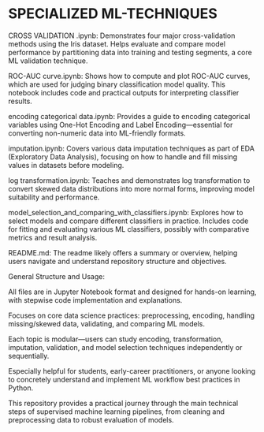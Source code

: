 # SPECIALIZED ML-TECHNIQUES
CROSS VALIDATION .ipynb: Demonstrates four major cross-validation methods using the Iris dataset. Helps evaluate and compare model performance by partitioning data into training and testing segments, a core ML validation technique.

ROC-AUC curve.ipynb: Shows how to compute and plot ROC-AUC curves, which are used for judging binary classification model quality. This notebook includes code and practical outputs for interpreting classifier results.

encoding categorical data.ipynb: Provides a guide to encoding categorical variables using One-Hot Encoding and Label Encoding—essential for converting non-numeric data into ML-friendly formats.

imputation.ipynb: Covers various data imputation techniques as part of EDA (Exploratory Data Analysis), focusing on how to handle and fill missing values in datasets before modeling.

log transformation.ipynb: Teaches and demonstrates log transformation to convert skewed data distributions into more normal forms, improving model suitability and performance.

model_selection_and_comparing_with_classifiers.ipynb: Explores how to select models and compare different classifiers in practice. Includes code for fitting and evaluating various ML classifiers, possibly with comparative metrics and result analysis.

README.md: The readme likely offers a summary or overview, helping users navigate and understand repository structure and objectives.

General Structure and Usage:

All files are in Jupyter Notebook format and designed for hands-on learning, with stepwise code implementation and explanations.

Focuses on core data science practices: preprocessing, encoding, handling missing/skewed data, validating, and comparing ML models.

Each topic is modular—users can study encoding, transformation, imputation, validation, and model selection techniques independently or sequentially.

Especially helpful for students, early-career practitioners, or anyone looking to concretely understand and implement ML workflow best practices in Python.

This repository provides a practical journey through the main technical steps of supervised machine learning pipelines, from cleaning and preprocessing data to robust evaluation of models.​
